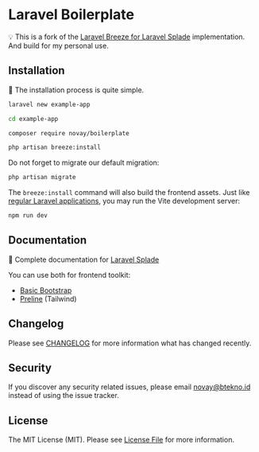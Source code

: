 # Laravel Boilerplate

💡 This is a fork of the [Laravel Breeze for Laravel Splade](https://github.com/protonemedia/laravel-splade-breeze) implementation. And build for my personal use.

## Installation

📖 The installation process is quite simple.

```bash
laravel new example-app

cd example-app

composer require novay/boilerplate

php artisan breeze:install


```

Do not forget to migrate our default migration:

```bash
php artisan migrate
````

The `breeze:install` command will also build the frontend assets. Just like [regular Laravel applications](https://laravel.com/docs/10.x/vite#running-vite), you may run the Vite development server:

```bash
npm run dev
````

## Documentation

📖 Complete documentation for [Laravel Splade](https://splade.dev/docs/introducing-splade)

You can use both for frontend toolkit:
- [Basic Bootstrap](https://getbootstrap.com/docs/5.3/getting-started/introduction/)
- [Preline](https://preline.co/docs/index.html) (Tailwind)

## Changelog

Please see [CHANGELOG](CHANGELOG.md) for more information what has changed recently.

## Security

If you discover any security related issues, please email novay@btekno.id instead of using the issue tracker.

## License

The MIT License (MIT). Please see [License File](LICENSE.md) for more information.

